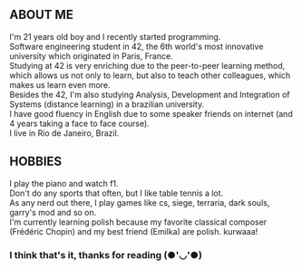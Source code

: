## ABOUT ME
I'm 21 years old boy and I recently started programming.<br/>
Software engineering student in 42, the 6th world's most innovative university which originated in Paris, France.<br>
Studying at 42 is very enriching due to the peer-to-peer learning method, which allows us not only to learn, but also to teach other colleagues, which makes us learn even more.<br>
Besides the 42, I'm also studying Analysis, Development and Integration of Systems (distance learning) in a brazilian university.<br>
I have good fluency in English due to some speaker friends on internet (and 4 years taking a face to face course).<br/>
I live in Rio de Janeiro, Brazil.<br/>
## HOBBIES
I play the piano and watch f1.<br/>
Don't do any sports that often, but I like table tennis a lot.<br/>
As any nerd out there, I play games like cs, siege, terraria, dark souls, garry's mod and so on.<br/>
I'm currently learning polish because my favorite classical composer (Frédéric Chopin) and my best friend (Emilka) are polish. kurwaaa!<br/>
### I think that's it, thanks for reading (●'◡'●)
